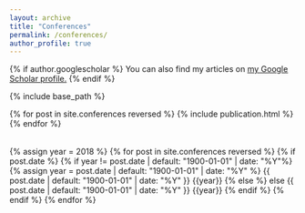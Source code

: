```yaml
---
layout: archive
title: "Conferences"
permalink: /conferences/
author_profile: true
---
```


{% if author.googlescholar %}
  You can also find my articles on <u><a href="{{author.googlescholar}}">my Google Scholar profile</a>.</u>
{% endif %}

{% include base_path %}

<table>
{% for post in site.conferences reversed %}
  <tr>{% include publication.html %}</tr>
{% endfor %}
</table>

{% assign year = 2018 %}
{% for post in site.conferences reversed %}
{% if post.date %}
  {% if year != post.date | default: "1900-01-01" | date: "%Y"%}
    {% assign year = post.date | default: "1900-01-01" | date: "%Y" %}
    {{ post.date | default: "1900-01-01" | date: "%Y" }}
    {{year}}
  {% else %}
    else
    {{ post.date | default: "1900-01-01" | date: "%Y" }}
    {{year}}
  {% endif %}
{% endif %}
{% endfor %}
